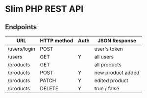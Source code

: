 # Slim PHP REST API

## Endpoints

| URL           | HTTP method | Auth | JSON Response       |
|---------------|-------------|------|---------------------|
| /users/login  | POST        |      | user's token        |
| /users        | GET         |  Y   | all users           |
| /products     | GET         |      | all products        |
| /products     | POST        |  Y   | new product added   |
| /products     | PATCH       |  Y   | edited product      |
| /products     | DELETE      |  Y   | true / false        |
